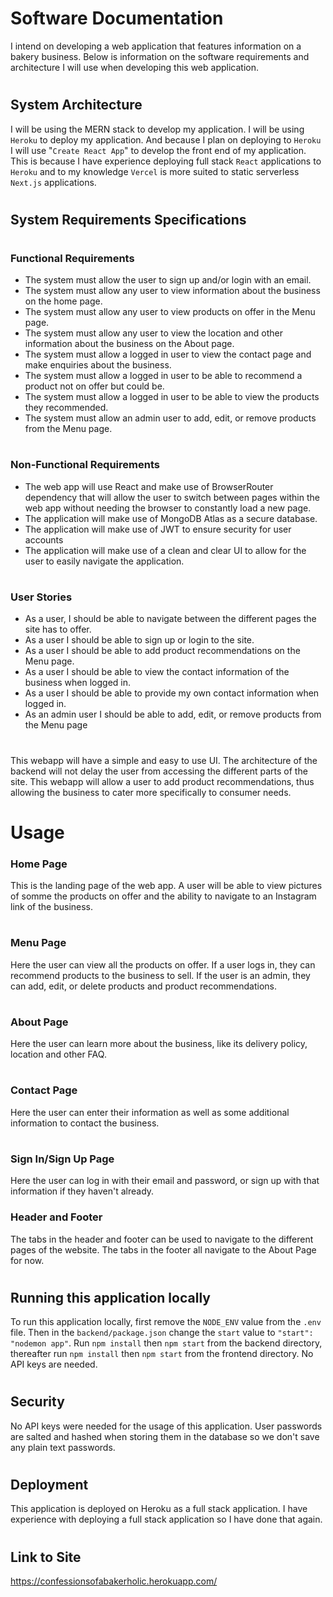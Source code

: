 #
# Software Documentation

I intend on developing a web application that features information on a bakery business. Below is information on the software requirements and architecture I will use when developing this web application.
#
#
## System Architecture

I will be using the MERN stack to develop my application. I will be using `Heroku` to deploy my application. And because I plan on deploying to `Heroku` I will use "`Create React App`" to develop the front end of my application. This is because I have experience deploying full stack `React` applications to `Heroku` and to my knowledge `Vercel` is more suited to static serverless `Next.js` applications. 
#
#
## System Requirements Specifications
#
### Functional Requirements
 - The system must allow the user to sign up and/or login with an email.
 - The system must allow any user to view information about the business on the home page.
 - The system must allow any user to view products on offer in the Menu page.
 - The system must allow any user to view the location and other information about the business on the About page.
 - The system must allow a logged in user to view the contact page and make enquiries about the business.
 - The system must allow a logged in user to be able to recommend a product not on offer but could be.
 - The system must allow a logged in user to be able to view the products they recommended.
 - The system must allow an admin user to add, edit, or remove products from the Menu page.
#
### Non-Functional Requirements
 - The web app will use React and make use of BrowserRouter dependency that will allow the user to switch between pages within the web app without needing the browser to constantly load a new page.
 - The application will make use of MongoDB Atlas as a secure database.
 - The application will make use of JWT to ensure security for user accounts
 - The application will make use of a clean and clear UI to allow for the user to easily navigate the application.
#
### User Stories
 - As a user, I should be able to navigate between the different pages the site has to offer.
 - As a user I should be able to sign up or login to the site.
 - As a user I should be able to add product recommendations on the Menu page.
 - As a user I should be able to view the contact information of the business when logged in. 
  - As a user I should be able to provide my own contact information when logged in.
 - As an admin user I should be able to add, edit, or remove products from the Menu page
 
#
This webapp will have a simple and easy to use UI. The architecture of the backend will not delay the user from accessing the different parts of the site. This webapp will allow a user to add product recommendations, thus allowing the business to cater more specifically to consumer needs.
#

# Usage

### Home Page
This is the landing page of the web app. A user will be able to view pictures of somme the products on offer and the ability to navigate to an Instagram link of the business.
#
### Menu Page
Here the user can view all the products on offer. If a user logs in, they can recommend products to the business to sell. If the user is an admin, they can add, edit, or delete products and product recommendations.
#
### About Page
Here the user can learn more about the business, like its delivery policy, location and other FAQ.
#
### Contact Page
Here the user can enter their information as well as some additional information to contact the business.
#
### Sign In/Sign Up Page
Here the user can log in with their email and password, or sign up with that information if they haven't already.
### Header and Footer
The tabs in the header and footer can be used to navigate to the different pages of the website. The tabs in the footer all navigate to the About Page for now.
#
## Running this application locally
To run this application locally, first remove the `NODE_ENV` value from the `.env` file. Then in the `backend/package.json` change the `start` value to `"start": "nodemon app"`. Run `npm install` then `npm start` from the backend directory, thereafter run `npm install` then `npm start` from the frontend directory. No API keys are needed.
#
## Security
No API keys were needed for the usage of this application. User passwords are salted and hashed when storing them in the database so we don't save any plain text passwords.
#
## Deployment
This application is deployed on Heroku as a full stack application. I have experience with deploying a full stack application so I have done that again.
#
## Link to Site
https://confessionsofabakerholic.herokuapp.com/